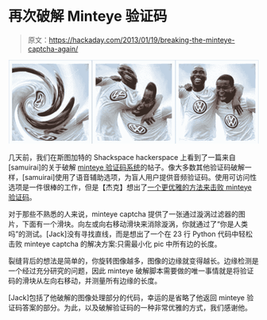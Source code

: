 # 再次破解 Minteye 验证码

> 原文：<https://hackaday.com/2013/01/19/breaking-the-minteye-captcha-again/>

![cap](img/c63ec0972c5e35771ac8af06b1a93903.png)

几天前，我们在斯图加特的 Shackspace hackerspace 上看到了一篇来自[samuirai]的关于破解 [minteye 验证码系统](http://hackaday.com/2013/01/16/script-defeats-minteye-captcha/)的帖子。像大多数其他验证码破解一样，[samuirai]使用了语音辅助选项，为盲人用户提供音频验证码。使用可访问性选项是一件很棒的工作，但是【杰克】想出了[一个更优雅的方法来击败 minteye 验证码](http://www.jwandrews.co.uk/2013/01/breaking-the-minteye-image-captcha-in-23-lines-of-python/)。

对于那些不熟悉的人来说，minteye captcha 提供了一张通过漩涡过滤器的图片，下面有一个滑块。向左或向右移动滑块来消除漩涡，你就通过了“你是人类吗”的测试。[Jack]没有寻找直线，而是想出了一个在 23 行 Python 代码中轻松击败 minteye captcha 的解决方案:只需最小化 pic 中所有边的长度。

裂缝背后的想法是简单的，你旋转图像越多，图像的边缘就变得越长。边缘检测是一个经过充分研究的问题，因此 minteye 破解脚本需要做的唯一事情就是将验证码的滑块从左向右移动，并测量所有边缘的长度。

[Jack]包括了他破解的图像处理部分的代码，幸运的是省略了他返回 minteye 验证码答案的部分。为此，以及破解验证码的一种非常优雅的方式，我们感谢他。